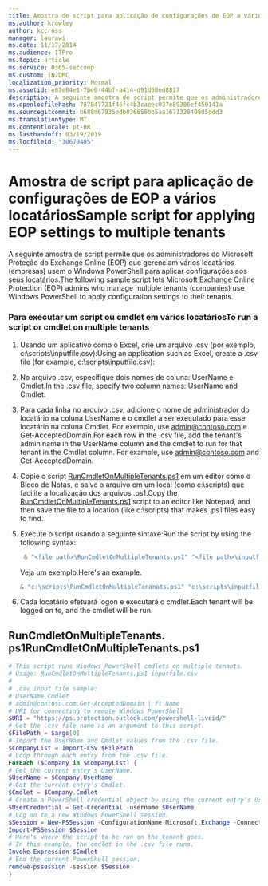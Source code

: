 ```yaml
---
title: Amostra de script para aplicação de configurações de EOP a vários locatários
ms.author: krowley
author: kccross
manager: laurawi
ms.date: 11/17/2014
ms.audience: ITPro
ms.topic: article
ms.service: O365-seccomp
ms.custom: TN2DMC
localization_priority: Normal
ms.assetid: e87e84e1-7be0-44bf-a414-d91d60ed8817
description: A seguinte amostra de script permite que os administradores do Microsoft Proteção do Exchange Online (EOP) que gerenciam vários locatários (empresas) usem o Windows PowerShell para aplicar configurações aos seus locatários.
ms.openlocfilehash: 787847721f46fc4b3caeec037e89306ef450141a
ms.sourcegitcommit: b688d67935edb036658bb5aa1671328498d5ddd3
ms.translationtype: MT
ms.contentlocale: pt-BR
ms.lasthandoff: 03/19/2019
ms.locfileid: "30670405"
---
```

# <a name="sample-script-for-applying-eop-settings-to-multiple-tenants"></a><span data-ttu-id="e5c1b-103">Amostra de script para aplicação de configurações de EOP a vários locatários</span><span class="sxs-lookup"><span data-stu-id="e5c1b-103">Sample script for applying EOP settings to multiple tenants</span></span>

<span data-ttu-id="e5c1b-104">A seguinte amostra de script permite que os administradores do Microsoft Proteção do Exchange Online (EOP) que gerenciam vários locatários (empresas) usem o Windows PowerShell para aplicar configurações aos seus locatários.</span><span class="sxs-lookup"><span data-stu-id="e5c1b-104">The following sample script lets Microsoft Exchange Online Protection (EOP) admins who manage multiple tenants (companies) use Windows PowerShell to apply configuration settings to their tenants.</span></span>
  
### <a name="to-run-a-script-or-cmdlet-on-multiple-tenants"></a><span data-ttu-id="e5c1b-105">Para executar um script ou cmdlet em vários locatários</span><span class="sxs-lookup"><span data-stu-id="e5c1b-105">To run a script or cmdlet on multiple tenants</span></span>

1. <span data-ttu-id="e5c1b-106">Usando um aplicativo como o Excel, crie um arquivo .csv (por exemplo, c:\scripts\inputfile.csv):</span><span class="sxs-lookup"><span data-stu-id="e5c1b-106">Using an application such as Excel, create a .csv file (for example, c:\scripts\inputfile.csv):</span></span>
    
1. <span data-ttu-id="e5c1b-107">No arquivo .csv, especifique dois nomes de coluna: UserName e Cmdlet.</span><span class="sxs-lookup"><span data-stu-id="e5c1b-107">In the .csv file, specify two column names: UserName and Cmdlet.</span></span>
    
2. <span data-ttu-id="e5c1b-p101">Para cada linha no arquivo .csv, adicione o nome de administrador do locatário na coluna UserName e o cmdlet a ser executado para esse locatário na coluna Cmdlet. Por exemplo, use admin@contoso.com e Get-AcceptedDomain.</span><span class="sxs-lookup"><span data-stu-id="e5c1b-p101">For each row in the .csv file, add the tenant's admin name in the UserName column and the cmdlet to run for that tenant in the Cmdlet column. For example, use admin@contoso.com and Get-AcceptedDomain.</span></span>
    
2. <span data-ttu-id="e5c1b-110">Copie o script [RunCmdletOnMultipleTenants.ps1](sample-script-for-applying-eop-settings-to-multiple-tenants.md#RunCmdletOnMultipleTenants.ps1) em um editor como o Bloco de Notas, e salve o arquivo em um local (como c:\scripts) que facilite a localização dos arquivos .ps1.</span><span class="sxs-lookup"><span data-stu-id="e5c1b-110">Copy the [RunCmdletOnMultipleTenants.ps1](sample-script-for-applying-eop-settings-to-multiple-tenants.md#RunCmdletOnMultipleTenants.ps1) script to an editor like Notepad, and then save the file to a location (like c:\scripts) that makes .ps1 files easy to find.</span></span> 
    
3. <span data-ttu-id="e5c1b-111">Execute o script usando a seguinte sintaxe:</span><span class="sxs-lookup"><span data-stu-id="e5c1b-111">Run the script by using the following syntax:</span></span>
    ```Powershell
     & "<file path>\RunCmdletOnMultipleTenants.ps1" "<file path>\inputfile.csv"
    ```
    
    <span data-ttu-id="e5c1b-112">Veja um exemplo.</span><span class="sxs-lookup"><span data-stu-id="e5c1b-112">Here's an example.</span></span> 
    
    ```Powershell
    & "c:\scripts\RunCmdletOnMultipleTenanats.ps1" "c:\scripts\inputfile.csv"
    ```

4. <span data-ttu-id="e5c1b-113">Cada locatário efetuará logon e executará o cmdlet.</span><span class="sxs-lookup"><span data-stu-id="e5c1b-113">Each tenant will be logged on to, and the cmdlet will be run.</span></span>
    
## <a name="runcmdletonmultipletenantsps1"></a><span data-ttu-id="e5c1b-114">RunCmdletOnMultipleTenants. ps1</span><span class="sxs-lookup"><span data-stu-id="e5c1b-114">RunCmdletOnMultipleTenants.ps1</span></span>
<span data-ttu-id="e5c1b-115"><a name="RunCmdletOnMultipleTenants.ps1"> </a></span><span class="sxs-lookup"><span data-stu-id="e5c1b-115"></span></span>

```Powershell
# This script runs Windows PowerShell cmdlets on multiple tenants.
# Usage: RunCmdletOnMultipleTenants.ps1 inputfile.csv
#  
# .csv input file sample: 
# UserName,Cmdlet
# admin@contoso.com,Get-AcceptedDomain | ft Name
# URI for connecting to remote Windows PowerShell
$URI = "https://ps.protection.outlook.com/powershell-liveid/"
# Get the .csv file name as an argument to this script.
$FilePath = $args[0]
# Import the UserName and Cmdlet values from the .csv file.
$CompanyList = Import-CSV $FilePath
# Loop through each entry from the .csv file.
ForEach ($Company in $CompanyList) {
# Get the current entry's UserName.
$UserName = $Company.UserName
# Get the current entry's Cmdlet.
$Cmdlet = $Company.Cmdlet
# Create a PowerShell credential object by using the current entry's UserName. Prompt for the password.
$UserCredential = Get-Credential -username $UserName
# Log on to a new Windows PowerShell session.
$Session = New-PSSession -ConfigurationName Microsoft.Exchange -ConnectionUri $URI -Credential $UserCredential -Authentication Basic -AllowRedirection
Import-PSSession $Session
# Here's where the script to be run on the tenant goes.
# In this example, the cmdlet in the .csv file runs.
Invoke-Expression $Cmdlet
# End the current PowerShell session.
remove-pssession -session $Session
}

```


